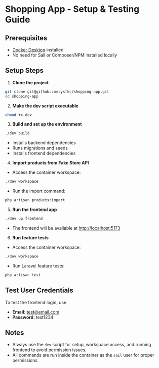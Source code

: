 # Shopping App - Setup & Testing Guide

## Prerequisites
- [Docker Desktop](https://www.docker.com/products/docker-desktop/) installed
- No need for Sail or Composer/NPM installed locally

## Setup Steps

1. **Clone the project**
```sh
git clone git@github.com:ysfks/shopping-app.git
cd shopping-app
```

2. **Make the dev script executable**
```sh
chmod +x dev
```

3. **Build and set up the environment**
```sh
./dev build
```
- Installs backend dependencies
- Runs migrations and seeds
- Installs frontend dependencies

4. **Import products from Fake Store API**
- Access the container workspace:
```sh
./dev workspace
```
- Run the import command:
```sh
php artisan products:import
```

5. **Run the frontend app**
```sh
./dev up:frontend
```
- The frontend will be available at [http://localhost:5173](http://localhost:5173)

6. **Run feature tests**
- Access the container workspace:
```sh
./dev workspace
```
- Run Laravel feature tests:
```sh
php artisan test
```

## Test User Credentials
To test the frontend login, use:
- **Email:** test@email.com
- **Password:** test1234

## Notes
- Always use the `dev` script for setup, workspace access, and running frontend to avoid permission issues.
- All commands are run inside the container as the `sail` user for proper permissions.
